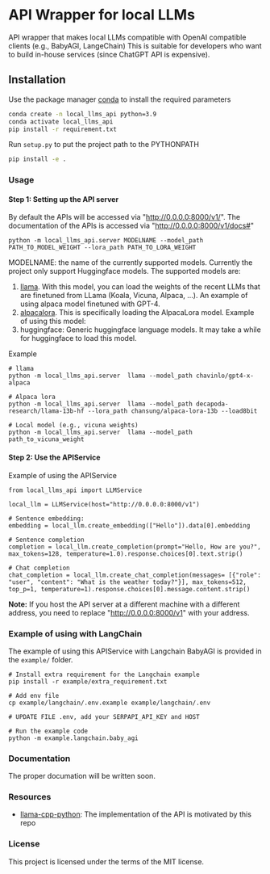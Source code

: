 # API Wrapper for local LLMs
API wrapper that makes local LLMs compatible with OpenAI compatible clients (e.g., BabyAGI, LangeChain)
This is suitable for developers who want to build in-house services (since ChatGPT API is expensive).



## Installation

Use the package manager [conda](https://conda.io/projects/conda/en/latest/index.html) to install the required parameters

```bash
conda create -n local_llms_api python=3.9
conda activate local_llms_api
pip install -r requirement.txt
```

Run `setup.py` to put the project path to the PYTHONPATH

```bash
pip install -e .
```

### Usage

#### Step 1: Setting up the API server
By default the APIs will be accessed via "http://0.0.0.0:8000/v1/". The documentation of the APIs is accessed via "http://0.0.0.0:8000/v1/docs#"

```
python -m local_llms_api.server MODELNAME --model_path PATH_TO_MODEL_WEIGHT --lora_path PATH_TO_LORA_WEIGHT
```

MODELNAME: the name of the currently supported models. Currently the project only support Huggingface models. The supported models are:
1. [llama](https://huggingface.co/docs/transformers/main/model_doc/llama). With this model, you can load the weights of the recent LLMs that are finetuned from LLama (Koala, Vicuna, Alpaca, ...). An example of using alpaca model finetuned with GPT-4.
2. [alpacalora](https://github.com/tloen/alpaca-lora). This is specifically loading the AlpacaLora model. Example of using this model:
3. huggingface: Generic huggingface language models. It may take a while for huggingface to load this model. 

Example
```
# llama
python -m local_llms_api.server  llama --model_path chavinlo/gpt4-x-alpaca

# Alpaca lora
python -m local_llms_api.server  llama --model_path decapoda-research/llama-13b-hf --lora_path chansung/alpaca-lora-13b --load8bit

# Local model (e.g., vicuna weights)
python -m local_llms_api.server  llama --model_path path_to_vicuna_weight

```

#### Step 2: Use the APIService
Example of using the APIService

```
from local_llms_api import LLMService

local_llm = LLMService(host="http://0.0.0.0:8000/v1")

# Sentence embedding:
embedding = local_llm.create_embedding(["Hello"]).data[0].embedding

# Sentence completion
completion = local_llm.create_completion(prompt="Hello, How are you?", max_tokens=128, temperature=1.0).response.choices[0].text.strip()

# Chat completion
chat_completion = local_llm.create_chat_completion(messages= [{"role": "user", "content": "What is the weather today?"}], max_tokens=512, top_p=1, temperature=1).response.choices[0].message.content.strip()
```

**Note:** If you host the API server at a different machine with a different address, you need to replace "http://0.0.0.0:8000/v1" with your address.

### Example of using with LangChain
The example of using this APIService with Langchain BabyAGI is provided in the `example/` folder. 

```
# Install extra requirement for the Langchain example
pip install -r example/extra_requirement.txt

# Add env file
cp example/langchain/.env.example example/langchain/.env

# UPDATE FILE .env, add your SERPAPI_API_KEY and HOST

# Run the example code
python -m example.langchain.baby_agi

```

### Documentation
The proper documation will be written soon.

### Resources
- [llama-cpp-python](https://github.com/abetlen/llama-cpp-python): The implementation of the API is motivated by this repo

### License
This project is licensed under the terms of the MIT license.